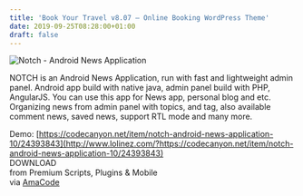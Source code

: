 ```yaml
---
title: 'Book Your Travel v8.07 – Online Booking WordPress Theme'
date: 2019-09-25T08:28:00+01:00
draft: false
---
```


![Notch - Android News Application](http://www.codelist.cc/uploads/posts/2019-09/1569397216_notch.jpg "Notch - Android News Application")  
  
NOTCH is an Android News Application, run with fast and lightweight admin panel. Android app build with native java, admin panel build with PHP, AngularJS. You can use this app for News app, personal blog and etc. Organizing news from admin panel with topics, and tag, also available comment news, saved news, support RTL mode and many more.  
  
Demo: [https://codecanyon.net/item/notch-android-news-application-10/24393843](http://www.lolinez.com/?https://codecanyon.net/item/notch-android-news-application-10/24393843)  
DOWNLOAD  
from Premium Scripts, Plugins & Mobile  
via [AmaCode](https://amazcode.ooo)